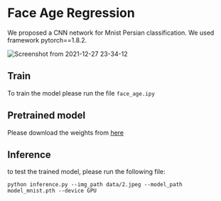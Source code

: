 # Face Age Regression
We proposed a CNN network for Mnist Persian classification. We used framework pytorch==1.8.2.  





![Screenshot from 2021-12-27 23-34-12](https://user-images.githubusercontent.com/80582110/147503753-4e3cfc86-a4ae-4e76-bb58-514076965d71.png)

## Train
To train the model please run the file `face_age.ipy`

## Pretrained model
Please download the weights from [here](https://drive.google.com/file/d/1-aiOwRsQnzMWBHd_FAeXqcuD74ccSuoY/view?usp=sharing)  

## Inference
to test the trained model, please run the following file:

`python inference.py --img_path data/2.jpeg --model_path model_mnist.pth --device GPU`
